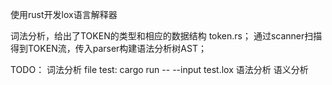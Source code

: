使用rust开发lox语言解释器

词法分析，给出了TOKEN的类型和相应的数据结构 token.rs；
通过scanner扫描得到TOKEN流，传入parser构建语法分析树AST；



TODO：
词法分析  file test: cargo run -- --input test.lox
语法分析
语义分析